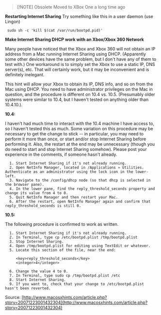 
> [!NOTE] Obsolete
> Moved to XBox One a long time ago


**Restarting Internet Sharing** Try something like this in a user daemon (use Lingon)

```
 sudo sh -c 'kill $(cat /var/run/bootpd.pid)'

```

**Make Internet Sharing DHCP work with an Xbox/Xbox 360 Network**

Many people have noticed that the Xbox and Xbox 360 will not obtain an IP address from a Mac running Internet Sharing using DHCP. (Apparently some other devices have the same problem, but I don't have any of them to test with.) One workaround is to simply set the Xbox to use a static IP, DNS server(s), etc. That will certainly work, but it may be inconvenient and is definitely inelegant.

This hint will allow your Xbox to obtain its IP, DNS info, and so on from the Mac using DHCP. You need to have administrator privileges on the Mac in question, and the procedure is different on 10.4 vs. 10.5. (Presumably older systems were similar to 10.4, but I haven't tested on anything older than 10.4.10.).

**10.4:**

I haven't had much time to interact with the 10.4 machine I have access to, so I haven't tested this as much. Some variation on this procedure may be necessary to get the change to stick -- in particular, you may need to perform it more than once, or start and/or stop Internet Sharing before performing it. Also, the restart at the end may be unnecessary (though you do need to start and stop Internet Sharing somehow). Please post your experience in the comments, if someone hasn't already.

```
  1. Start Internet Sharing if it's not already running.
  2. Open NetInfo Manager, located in /Applications » Utilities. Authenticate as an administrator using the lock icon in the lower-left.
  3. Navigate to the /config/dhcp node (so that dhcp is selected in the browser pane).
  4. In the lower pane, find the reply_threshold_seconds property and change its value from 4 to 0.
  5. Quit NetInfo Manager and then restart your Mac.
  6. After the restart, open NetInfo Manager again and confirm that reply_threshold_seconds is still 0.

```

**10.5:**

The following procedure is confirmed to work as written.

```
  1. Start Internet Sharing if it's not already running.
  2. In Terminal, type cp /etc/bootpd.plist /tmp/bootpd.plist
  3. Stop Internet Sharing.
  4. Open /tmp/bootpd.plist for editing using TextEdit or whatever.
  5. Locate this section of the file, near the end:

```
```
     <key>reply_threshold_seconds</key>
     <integer>4</integer>

```
```
  6. Change the value 4 to 0.
  7. In Terminal, type sudo cp /tmp/bootpd.plist /etc
  8. Start Internet Sharing.
  9. If you want to, check that your change to /etc/bootpd.plist hasn't been reverted. 

```

Source: [http://www.macosxhints.com/article.php?story=20071223001432304](http://www.macosxhints.com/article.php?story=20071223001432304)